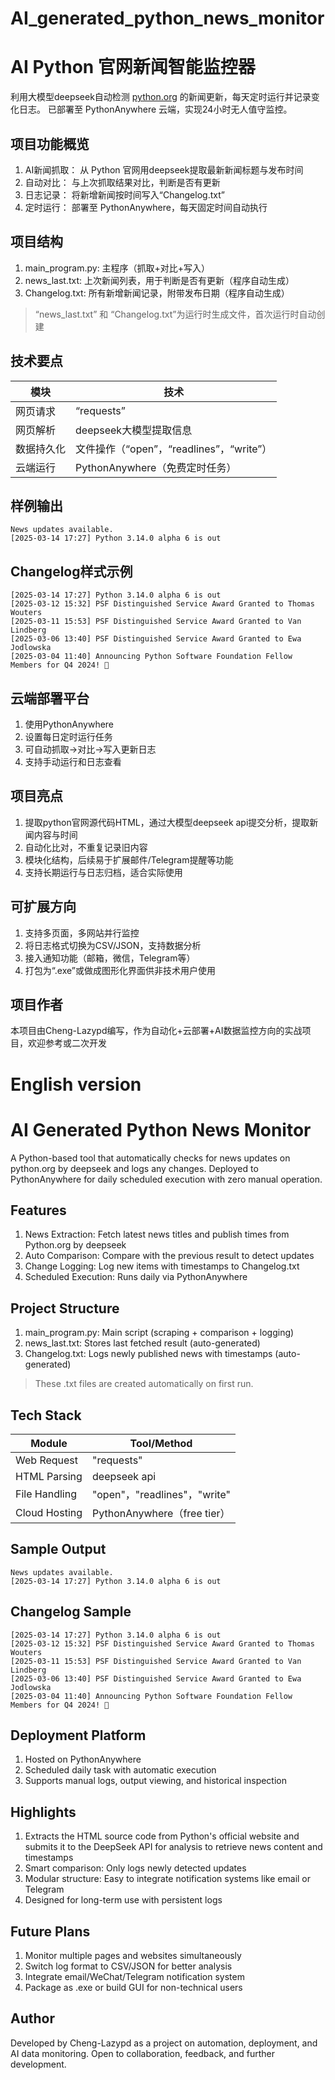 # AI_generated_python_news_monitor
# AI Python 官网新闻智能监控器
利用大模型deepseek自动检测 [python.org](http://www.python.org) 的新闻更新，每天定时运行并记录变化日志。
已部署至 PythonAnywhere 云端，实现24小时无人值守监控。

## 项目功能概览
1. AI新闻抓取： 从 Python 官网用deepseek提取最新新闻标题与发布时间
2. 自动对比： 与上次抓取结果对比，判断是否有更新
3. 日志记录： 将新增新闻按时间写入“Changelog.txt”
4. 定时运行： 部署至 PythonAnywhere，每天固定时间自动执行

## 项目结构
1. main_program.py: 主程序（抓取+对比+写入）
2. news_last.txt: 上次新闻列表，用于判断是否有更新（程序自动生成）
3. Changelog.txt: 所有新增新闻记录，附带发布日期（程序自动生成）
>“news_last.txt” 和 “Changelog.txt”为运行时生成文件，首次运行时自动创建

## 技术要点
模块       | 技术
-----------|------------
网页请求    |“requests”
网页解析    |deepseek大模型提取信息
数据持久化   |文件操作（“open”，“readlines”，“write”）
云端运行    |PythonAnywhere（免费定时任务）

## 样例输出

```text
News updates available.
[2025-03-14 17:27] Python 3.14.0 alpha 6 is out
```

## Changelog样式示例
```text
[2025-03-14 17:27] Python 3.14.0 alpha 6 is out
[2025-03-12 15:32] PSF Distinguished Service Award Granted to Thomas Wouters
[2025-03-11 15:53] PSF Distinguished Service Award Granted to Van Lindberg
[2025-03-06 13:40] PSF Distinguished Service Award Granted to Ewa Jodlowska
[2025-03-04 11:40] Announcing Python Software Foundation Fellow Members for Q4 2024! 🎉
```

## 云端部署平台
1. 使用PythonAnywhere
2. 设置每日定时运行任务
3. 可自动抓取->对比->写入更新日志
4. 支持手动运行和日志查看

## 项目亮点
1. 提取python官网源代码HTML，通过大模型deepseek api提交分析，提取新闻内容与时间
2. 自动化比对，不重复记录旧内容
3. 模块化结构，后续易于扩展邮件/Telegram提醒等功能
4. 支持长期运行与日志归档，适合实际使用

## 可扩展方向
1. 支持多页面，多网站并行监控
2. 将日志格式切换为CSV/JSON，支持数据分析
3. 接入通知功能（邮箱，微信，Telegram等）
4. 打包为“.exe”或做成图形化界面供非技术用户使用

## 项目作者
本项目由Cheng-Lazypd编写，作为自动化+云部署+AI数据监控方向的实战项目，欢迎参考或二次开发

# English version
# AI Generated Python News Monitor
A Python-based tool that automatically checks for news updates on python.org by deepseek and logs any changes. Deployed to PythonAnywhere for daily scheduled execution with zero manual operation.

## Features
1. News Extraction: Fetch latest news titles and publish times from Python.org by deepseek
2. Auto Comparison: Compare with the previous result to detect updates
3. Change Logging: Log new items with timestamps to Changelog.txt
4. Scheduled Execution: Runs daily via PythonAnywhere

## Project Structure
1. main_program.py: Main script (scraping + comparison + logging)
2. news_last.txt: Stores last fetched result (auto-generated)
3. Changelog.txt: Logs newly published news with timestamps (auto-generated)
>These .txt files are created automatically on first run.

## Tech Stack
Module         | Tool/Method
---------------|------------
Web Request    |"requests"
HTML Parsing   |deepseek api
File Handling  |"open"，"readlines"，"write"
Cloud Hosting  |PythonAnywhere（free tier）

## Sample Output

```text
News updates available.
[2025-03-14 17:27] Python 3.14.0 alpha 6 is out
```

## Changelog Sample
```text
[2025-03-14 17:27] Python 3.14.0 alpha 6 is out
[2025-03-12 15:32] PSF Distinguished Service Award Granted to Thomas Wouters
[2025-03-11 15:53] PSF Distinguished Service Award Granted to Van Lindberg
[2025-03-06 13:40] PSF Distinguished Service Award Granted to Ewa Jodlowska
[2025-03-04 11:40] Announcing Python Software Foundation Fellow Members for Q4 2024! 🎉
```

## Deployment Platform
1. Hosted on PythonAnywhere
2. Scheduled daily task with automatic execution
3. Supports manual logs, output viewing, and historical inspection

## Highlights
1. Extracts the HTML source code from Python's official website and submits it to the DeepSeek API for analysis to retrieve news content and timestamps
2. Smart comparison: Only logs newly detected updates
3. Modular structure: Easy to integrate notification systems like email or Telegram
4. Designed for long-term use with persistent logs

## Future Plans
1. Monitor multiple pages and websites simultaneously
2. Switch log format to CSV/JSON for better analysis
3. Integrate email/WeChat/Telegram notification system
4. Package as .exe or build GUI for non-technical users

## Author
Developed by Cheng-Lazypd as a project on automation, deployment, and AI data monitoring. Open to collaboration, feedback, and further development.
